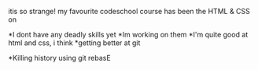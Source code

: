 itis so strange!
my favourite codeschool course has been the HTML & CSS on

*I dont have any deadly skills yet
*Im working on them
*I'm quite good at html and css, i think
*getting better at git


*Killing history using git rebasE
